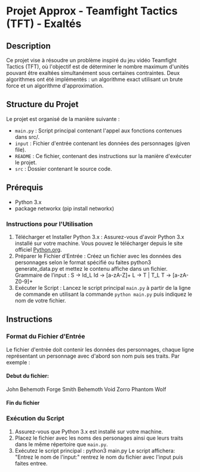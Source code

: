 # Projet Approx - Teamfight Tactics (TFT) - Exaltés

## Description

Ce projet vise à résoudre un problème inspiré du jeu vidéo Teamfight Tactics (TFT), où l'objectif est de déterminer le nombre maximum d'unités
 pouvant être exaltées simultanément sous certaines contraintes. Deux algorithmes ont été implémentés : 
un algorithme exact utilisant un brute force et un algorithme d'approximation.

## Structure du Projet

Le projet est organisé de la manière suivante :

- `main.py` : Script principal contenant l'appel aux fonctions contenues dans src/.
- `input` : Fichier d'entrée contenant les données des personnages (given file).
- `README` : Ce fichier, contenant des instructions sur la manière d'exécuter le projet.
- `src` : Dossier contenant le source code.

## Prérequis

- Python 3.x
- package networkx (pip install networkx)

### Instructions pour l'Utilisation

1. Télécharger et Installer Python 3.x : Assurez-vous d'avoir Python 3.x installé sur votre machine. 
Vous pouvez le télécharger depuis le site officiel [Python.org](https://www.python.org/).
2. Préparer le Fichier d'Entrée : Créez un fichier  avec les données des personnages selon le format spécifié 
ou faites python3 generate_data.py et mettez le contenu affiche dans un fichier.
Grammaire de l’input :
S → Id_L
Id → [a-zA-Z]+
L → T | T_L
T → [a-zA-Z0-9]+
3. Exécuter le Script : Lancez le script principal `main.py` à partir de la ligne de commande en utilisant la commande `python main.py` 
puis indiquez le nom de votre fichier.

## Instructions

### Format du Fichier d'Entrée

Le fichier d'entrée doit contenir les données des personnages, chaque ligne représentant un personnage avec d'abord son nom puis ses traits. 
Par exemple :

#### Debut du fichier:
John Behemoth Forge
Smith Behemoth Void
Zorro Phantom Wolf
#### Fin du fichier

### Exécution du Script

1. Assurez-vous que Python 3.x est installé sur votre machine.
2. Placez le fichier avec les noms des personages ainsi que leurs traits dans le même répertoire que `main.py`.
3. Exécutez le script principal :
	python3 main.py
	Le script affichera: "Entrez le nom de l'input:"
	rentrez le nom du fichier avec l'input puis faites entree.

